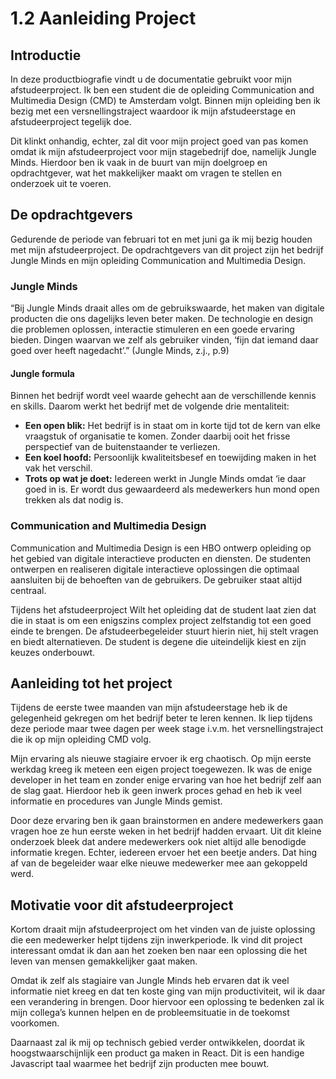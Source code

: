 # 1.2 Aanleiding Project

## Introductie

In deze productbiografie vindt u de documentatie gebruikt voor mijn afstudeerproject. Ik ben een student die de opleiding Communication and Multimedia Design \(CMD\) te Amsterdam volgt. Binnen mijn opleiding ben ik bezig met een versnellingstraject waardoor ik mijn afstudeerstage en afstudeerproject tegelijk doe. 

Dit klinkt onhandig, echter, zal dit voor mijn project goed van pas komen omdat ik mijn afstudeerproject voor mijn stagebedrijf doe, namelijk Jungle Minds. Hierdoor ben ik vaak in de buurt van mijn doelgroep en opdrachtgever, wat het makkelijker maakt om vragen te stellen en onderzoek uit te voeren. 

## De opdrachtgevers

Gedurende de periode van februari tot en met juni ga ik mij bezig houden met mijn afstudeerproject. De opdrachtgevers van dit project zijn het bedrijf Jungle Minds en mijn opleiding Communication and Multimedia Design.

### **Jungle Minds** 

“Bij Jungle Minds draait alles om de gebruikswaarde, het maken van digitale producten die ons dagelijks leven beter maken. De technologie en design die problemen oplossen, interactie stimuleren en een goede ervaring bieden. Dingen waarvan we zelf als gebruiker vinden, ‘fijn dat iemand daar goed over heeft nagedacht’.” \(Jungle Minds, z.j., p.9\)

#### Jungle formula 

Binnen het bedrijf wordt veel waarde gehecht aan de verschillende kennis en skills. Daarom werkt het bedrijf met de volgende drie mentaliteit: 

* **Een open blik:** Het bedrijf is in staat om in korte tijd tot de kern van elke vraagstuk of organisatie te komen. Zonder daarbij ooit het frisse perspectief van de buitenstaander te verliezen. 
* **Een koel hoofd:** Persoonlijk kwaliteitsbesef en toewijding maken in het vak het verschil. 
* **Trots op wat je doet:** Iedereen werkt in Jungle Minds omdat ‘ie daar goed in is. Er wordt dus gewaardeerd als medewerkers hun mond open trekken als dat nodig is. 

### **Communication and Multimedia Design** 

Communication and Multimedia Design is een HBO ontwerp opleiding op het gebied van digitale interactieve producten en diensten. De studenten ontwerpen en realiseren digitale interactieve oplossingen die optimaal aansluiten bij de behoeften van de gebruikers. De gebruiker staat altijd centraal. 

Tijdens het afstudeerproject Wilt het opleiding dat de student laat zien dat die in staat is om een enigszins complex project zelfstandig tot een goed einde te brengen. De afstudeerbegeleider stuurt hierin niet, hij stelt vragen en biedt alternatieven. De student is degene die uiteindelijk kiest en zijn keuzes onderbouwt. 

## Aanleiding tot het project

Tijdens de eerste twee maanden van mijn afstudeerstage heb ik de gelegenheid gekregen om het bedrijf beter te leren kennen. Ik liep tijdens deze periode maar twee dagen per week stage i.v.m. het versnellingstraject die ik op mijn opleiding CMD volg. 

Mijn ervaring als nieuwe stagiaire ervoer ik erg chaotisch. Op mijn eerste werkdag kreeg ik meteen een eigen project toegewezen. Ik was de enige developer in het team en zonder enige ervaring van hoe het bedrijf zelf aan de slag gaat. Hierdoor heb ik geen inwerk proces gehad en heb ik veel informatie en procedures van Jungle Minds gemist. 

Door deze ervaring ben ik gaan brainstormen en andere medewerkers gaan vragen hoe ze hun eerste weken in het bedrijf hadden ervaart. Uit dit kleine onderzoek bleek dat andere medewerkers ook niet altijd alle benodigde informatie kregen. Echter, iedereen ervoer het een beetje anders. Dat hing af van de begeleider waar elke nieuwe medewerker mee aan gekoppeld werd. 

## Motivatie voor dit afstudeerproject

Kortom draait mijn afstudeerproject om het vinden van de juiste oplossing die een medewerker helpt tijdens zijn inwerkperiode. Ik vind dit project interessant omdat ik dan aan het zoeken ben naar een oplossing die het leven van mensen gemakkelijker gaat maken. 

Omdat ik zelf als stagiaire van Jungle Minds heb ervaren dat ik veel informatie niet kreeg en dat ten koste ging van mijn productiviteit, wil ik daar een verandering in brengen. Door hiervoor een oplossing te bedenken zal ik mijn collega’s kunnen helpen en de probleemsituatie in de toekomst voorkomen. 

Daarnaast zal ik mij op technisch gebied verder ontwikkelen, doordat ik hoogstwaarschijnlijk een product ga maken in React. Dit is een handige Javascript taal waarmee het bedrijf zijn producten mee bouwt.

